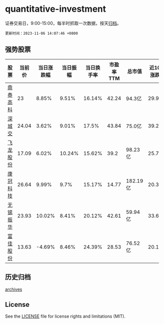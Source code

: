 # quantitative-investment

证券交易日，9:00-15:00，每半时抓取一次数据，按天[归档](archives)。

`更新时间：2023-11-06 14:07:46 +0800`

## 强势股票

|股票|当前价|当日涨跌幅|当日振幅|当日换手率|市盈率TTM|总市值|近10日涨跌幅|
|----|----|----|----|----|----|----|----|
|[鼎泰高科](https://xueqiu.com/S/SZ301377)|23|8.85%|9.51%|16.14%|42.24|94.3亿|29.94%|
|[深城交](https://xueqiu.com/S/SZ301091)|24.04|3.62%|9.01%|17.5%|43.84|75.0亿|39.2%|
|[飞龙股份](https://xueqiu.com/S/SZ002536)|17.09|6.02%|10.24%|15.62%|39.2|98.23亿|25.75%|
|[康冠科技](https://xueqiu.com/S/SZ001308)|26.64|9.99%|9.7%|15.17%|14.77|182.19亿|20.33%|
|[无锡振华](https://xueqiu.com/S/SH605319)|23.93|10.02%|8.41%|20.12%|42.61|59.94亿|33.69%|
|[富佳股份](https://xueqiu.com/S/SH603219)|13.63|-4.69%|8.46%|24.39%|28.53|76.52亿|20.19%|

## 历史归档

[archives](archives)

## License

See the [LICENSE](LICENSE) file for license rights and limitations (MIT).